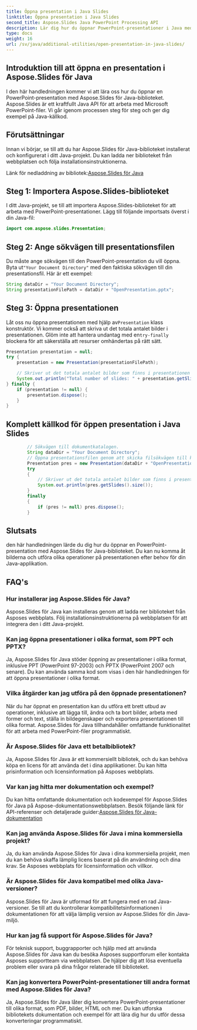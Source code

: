 ```yaml
---
title: Öppna presentation i Java Slides
linktitle: Öppna presentation i Java Slides
second_title: Aspose.Slides Java PowerPoint Processing API
description: Lär dig hur du öppnar PowerPoint-presentationer i Java med Aspose.Slides för Java. Steg-för-steg-guide med källkodsexempel för effektiv presentationshantering.
type: docs
weight: 16
url: /sv/java/additional-utilities/open-presentation-in-java-slides/
---
```


## Introduktion till att öppna en presentation i Aspose.Slides för Java

I den här handledningen kommer vi att lära oss hur du öppnar en PowerPoint-presentation med Aspose.Slides för Java-biblioteket. Aspose.Slides är ett kraftfullt Java API för att arbeta med Microsoft PowerPoint-filer. Vi går igenom processen steg för steg och ger dig exempel på Java-källkod.

## Förutsättningar

Innan vi börjar, se till att du har Aspose.Slides för Java-biblioteket installerat och konfigurerat i ditt Java-projekt. Du kan ladda ner biblioteket från webbplatsen och följa installationsinstruktionerna.

 Länk för nedladdning av bibliotek:[Aspose.Slides för Java](https://releases.aspose.com/slides/java/)

## Steg 1: Importera Aspose.Slides-biblioteket

I ditt Java-projekt, se till att importera Aspose.Slides-biblioteket för att arbeta med PowerPoint-presentationer. Lägg till följande importsats överst i din Java-fil:

```java
import com.aspose.slides.Presentation;
```

## Steg 2: Ange sökvägen till presentationsfilen

 Du måste ange sökvägen till den PowerPoint-presentation du vill öppna. Byta ut`"Your Document Directory"` med den faktiska sökvägen till din presentationsfil. Här är ett exempel:

```java
String dataDir = "Your Document Directory";
String presentationFilePath = dataDir + "OpenPresentation.pptx";
```

## Steg 3: Öppna presentationen

 Låt oss nu öppna presentationen med hjälp av`Presentation` klass konstruktör. Vi kommer också att skriva ut det totala antalet bilder i presentationen. Glöm inte att hantera undantag med en`try-finally` blockera för att säkerställa att resurser omhändertas på rätt sätt.

```java
Presentation presentation = null;
try {
    presentation = new Presentation(presentationFilePath);

    // Skriver ut det totala antalet bilder som finns i presentationen
    System.out.println("Total number of slides: " + presentation.getSlides().size());
} finally {
    if (presentation != null) {
        presentation.dispose();
    }
}
```

## Komplett källkod för öppen presentation i Java Slides

```java
        // Sökvägen till dokumentkatalogen.
        String dataDir = "Your Document Directory";
        // Öppna presentationsfilen genom att skicka filsökvägen till konstruktören av klassen Presentation
        Presentation pres = new Presentation(dataDir + "OpenPresentation.pptx");
        try
        {
            // Skriver ut det totala antalet bilder som finns i presentationen
            System.out.println(pres.getSlides().size());
        }
        finally
        {
            if (pres != null) pres.dispose();
        }
```

## Slutsats

den här handledningen lärde du dig hur du öppnar en PowerPoint-presentation med Aspose.Slides för Java-biblioteket. Du kan nu komma åt bilderna och utföra olika operationer på presentationen efter behov för din Java-applikation.

## FAQ's

### Hur installerar jag Aspose.Slides för Java?

Aspose.Slides för Java kan installeras genom att ladda ner biblioteket från Asposes webbplats. Följ installationsinstruktionerna på webbplatsen för att integrera den i ditt Java-projekt.

### Kan jag öppna presentationer i olika format, som PPT och PPTX?

Ja, Aspose.Slides för Java stöder öppning av presentationer i olika format, inklusive PPT (PowerPoint 97-2003) och PPTX (PowerPoint 2007 och senare). Du kan använda samma kod som visas i den här handledningen för att öppna presentationer i olika format.

### Vilka åtgärder kan jag utföra på den öppnade presentationen?

När du har öppnat en presentation kan du utföra ett brett utbud av operationer, inklusive att lägga till, ändra och ta bort bilder, arbeta med former och text, ställa in bildegenskaper och exportera presentationen till olika format. Aspose.Slides för Java tillhandahåller omfattande funktionalitet för att arbeta med PowerPoint-filer programmatiskt.

### Är Aspose.Slides för Java ett betalbibliotek?

Ja, Aspose.Slides för Java är ett kommersiellt bibliotek, och du kan behöva köpa en licens för att använda det i dina applikationer. Du kan hitta prisinformation och licensinformation på Asposes webbplats.

### Var kan jag hitta mer dokumentation och exempel?

 Du kan hitta omfattande dokumentation och kodexempel för Aspose.Slides för Java på Aspose-dokumentationswebbplatsen. Besök följande länk för API-referenser och detaljerade guider:[Aspose.Slides för Java-dokumentation](https://reference.aspose.com/slides/java/)

### Kan jag använda Aspose.Slides för Java i mina kommersiella projekt?

Ja, du kan använda Aspose.Slides för Java i dina kommersiella projekt, men du kan behöva skaffa lämplig licens baserat på din användning och dina krav. Se Asposes webbplats för licensinformation och villkor.

### Är Aspose.Slides för Java kompatibel med olika Java-versioner?

Aspose.Slides för Java är utformad för att fungera med en rad Java-versioner. Se till att du kontrollerar kompatibilitetsinformationen i dokumentationen för att välja lämplig version av Aspose.Slides för din Java-miljö.

### Hur kan jag få support för Aspose.Slides för Java?

För teknisk support, buggrapporter och hjälp med att använda Aspose.Slides för Java kan du besöka Asposes supportforum eller kontakta Asposes supportteam via webbplatsen. De hjälper dig att lösa eventuella problem eller svara på dina frågor relaterade till biblioteket.

### Kan jag konvertera PowerPoint-presentationer till andra format med Aspose.Slides för Java?

Ja, Aspose.Slides för Java låter dig konvertera PowerPoint-presentationer till olika format, som PDF, bilder, HTML och mer. Du kan utforska bibliotekets dokumentation och exempel för att lära dig hur du utför dessa konverteringar programmatiskt.